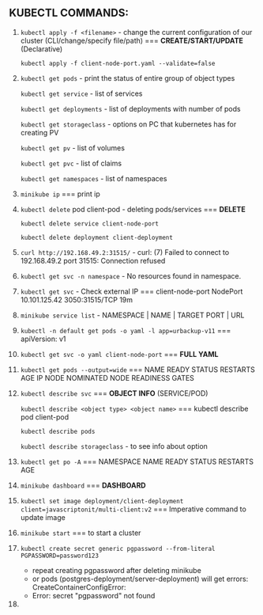 ## KUBECTL COMMANDS:

1. `kubectl apply -f <filename>` - change the current configuration of our cluster (CLI/change/specify file/path) === **CREATE/START/UPDATE** (Declarative)

   `kubectl apply -f client-node-port.yaml --validate=false`

2. `kubectl get pods` - print the status of entire group of object types

   `kubectl get service` - list of services

   `kubectl get deployments` - list of deployments with number of pods

   `kubectl get storageclass` - options on PC that kubernetes has for creating PV

   `kubectl get pv` - list of volumes

   `kubectl get pvc` - list of claims

   `kubectl get namespaces` - list of namespaces

3. `minikube ip` === print ip

4. `kubectl delete` pod client-pod - deleting pods/services === **DELETE**

   `kubectl delete service client-node-port`

   `kubectl delete deployment client-deployment`

5. `curl http://192.168.49.2:31515/` - curl: (7) Failed to connect to 192.168.49.2 port 31515: Connection refused

6. `kubectl get svc -n namespace` - No resources found in namespace.

7. `kubectl get svc` - Check external IP === client-node-port NodePort 10.101.125.42 <none> 3050:31515/TCP  19m

8. `minikube service list` - NAMESPACE  | NAME  | TARGET PORT | URL

9. `kubectl -n default get pods -o yaml -l app=urbackup-v11` === apiVersion: v1

10. `kubectl get svc -o yaml client-node-port` === **FULL YAML**

11. `kubectl get pods --output=wide` === NAME READY STATUS RESTARTS AGE IP NODE NOMINATED NODE READINESS GATES

12. `kubectl describe svc` === **OBJECT INFO** (SERVICE/POD)

    `kubectl describe <object type> <object name>` === kubectl describe pod client-pod

    `kubectl describe pods`

    `kubectl describe storageclass` - to see info about option

13. `kubectl get po -A` === NAMESPACE NAME READY STATUS RESTARTS AGE

14. `minikube dashboard` === **DASHBOARD**

15. `kubectl set image deployment/client-deployment client=javascriptonit/multi-client:v2` === Imperative command to update image

16. `minikube start` === to start a cluster

17. `kubectl create secret generic pgpassword --from-literal PGPASSWORD=password123`
    * repeat creating pgpassword after deleting minikube
    * or pods (postgres-deployment/server-deployment) will get errors: CreateContainerConfigError:
    * Error: secret "pgpassword" not found

18. 